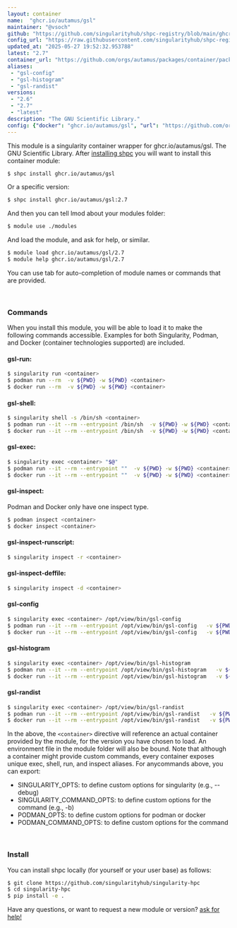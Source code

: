 ```yaml
---
layout: container
name:  "ghcr.io/autamus/gsl"
maintainer: "@vsoch"
github: "https://github.com/singularityhub/shpc-registry/blob/main/ghcr.io/autamus/gsl/container.yaml"
config_url: "https://raw.githubusercontent.com/singularityhub/shpc-registry/main/ghcr.io/autamus/gsl/container.yaml"
updated_at: "2025-05-27 19:52:32.953788"
latest: "2.7"
container_url: "https://github.com/orgs/autamus/packages/container/package/gsl"
aliases:
 - "gsl-config"
 - "gsl-histogram"
 - "gsl-randist"
versions:
 - "2.6"
 - "2.7"
 - "latest"
description: "The GNU Scientific Library."
config: {"docker": "ghcr.io/autamus/gsl", "url": "https://github.com/orgs/autamus/packages/container/package/gsl", "maintainer": "@vsoch", "description": "The GNU Scientific Library.", "latest": {"2.7": "sha256:674c111e37385d8e73910defd5d058d414e430837a7eceee687d8191eb2b1266"}, "tags": {"2.6": "sha256:e61cb98bef8557181282243129209b2472478525dae9dc44f34fd7381beb39f2", "2.7": "sha256:674c111e37385d8e73910defd5d058d414e430837a7eceee687d8191eb2b1266", "latest": "sha256:4af0663f7b06acd0abb1659fa4e2cbf69a9413eee4374841ada73eeba9ac21b3"}, "aliases": {"gsl-config": "/opt/view/bin/gsl-config", "gsl-histogram": "/opt/view/bin/gsl-histogram", "gsl-randist": "/opt/view/bin/gsl-randist"}}
---
```


This module is a singularity container wrapper for ghcr.io/autamus/gsl.
The GNU Scientific Library.
After [installing shpc](#install) you will want to install this container module:


```bash
$ shpc install ghcr.io/autamus/gsl
```

Or a specific version:

```bash
$ shpc install ghcr.io/autamus/gsl:2.7
```

And then you can tell lmod about your modules folder:

```bash
$ module use ./modules
```

And load the module, and ask for help, or similar.

```bash
$ module load ghcr.io/autamus/gsl/2.7
$ module help ghcr.io/autamus/gsl/2.7
```

You can use tab for auto-completion of module names or commands that are provided.

<br>

### Commands

When you install this module, you will be able to load it to make the following commands accessible.
Examples for both Singularity, Podman, and Docker (container technologies supported) are included.

#### gsl-run:

```bash
$ singularity run <container>
$ podman run --rm  -v ${PWD} -w ${PWD} <container>
$ docker run --rm  -v ${PWD} -w ${PWD} <container>
```

#### gsl-shell:

```bash
$ singularity shell -s /bin/sh <container>
$ podman run --it --rm --entrypoint /bin/sh  -v ${PWD} -w ${PWD} <container>
$ docker run --it --rm --entrypoint /bin/sh  -v ${PWD} -w ${PWD} <container>
```

#### gsl-exec:

```bash
$ singularity exec <container> "$@"
$ podman run --it --rm --entrypoint ""  -v ${PWD} -w ${PWD} <container> "$@"
$ docker run --it --rm --entrypoint ""  -v ${PWD} -w ${PWD} <container> "$@"
```

#### gsl-inspect:

Podman and Docker only have one inspect type.

```bash
$ podman inspect <container>
$ docker inspect <container>
```

#### gsl-inspect-runscript:

```bash
$ singularity inspect -r <container>
```

#### gsl-inspect-deffile:

```bash
$ singularity inspect -d <container>
```


#### gsl-config

```bash
$ singularity exec <container> /opt/view/bin/gsl-config
$ podman run --it --rm --entrypoint /opt/view/bin/gsl-config   -v ${PWD} -w ${PWD} <container> -c " $@"
$ docker run --it --rm --entrypoint /opt/view/bin/gsl-config   -v ${PWD} -w ${PWD} <container> -c " $@"
```


#### gsl-histogram

```bash
$ singularity exec <container> /opt/view/bin/gsl-histogram
$ podman run --it --rm --entrypoint /opt/view/bin/gsl-histogram   -v ${PWD} -w ${PWD} <container> -c " $@"
$ docker run --it --rm --entrypoint /opt/view/bin/gsl-histogram   -v ${PWD} -w ${PWD} <container> -c " $@"
```


#### gsl-randist

```bash
$ singularity exec <container> /opt/view/bin/gsl-randist
$ podman run --it --rm --entrypoint /opt/view/bin/gsl-randist   -v ${PWD} -w ${PWD} <container> -c " $@"
$ docker run --it --rm --entrypoint /opt/view/bin/gsl-randist   -v ${PWD} -w ${PWD} <container> -c " $@"
```



In the above, the `<container>` directive will reference an actual container provided
by the module, for the version you have chosen to load. An environment file in the
module folder will also be bound. Note that although a container
might provide custom commands, every container exposes unique exec, shell, run, and
inspect aliases. For anycommands above, you can export:

 - SINGULARITY_OPTS: to define custom options for singularity (e.g., --debug)
 - SINGULARITY_COMMAND_OPTS: to define custom options for the command (e.g., -b)
 - PODMAN_OPTS: to define custom options for podman or docker
 - PODMAN_COMMAND_OPTS: to define custom options for the command

<br>

### Install

You can install shpc locally (for yourself or your user base) as follows:

```bash
$ git clone https://github.com/singularityhub/singularity-hpc
$ cd singularity-hpc
$ pip install -e .
```

Have any questions, or want to request a new module or version? [ask for help!](https://github.com/singularityhub/singularity-hpc/issues)